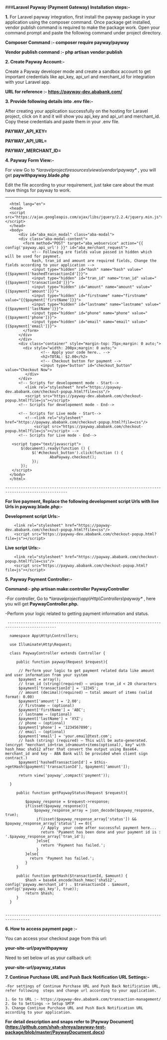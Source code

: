 
###**Laravel Payway (Payment Gateway) Installation steps:-**

**1.** For Laravel payway integration, first install the payway package in your application  using the composer command. Once package get installed, vendor publish command is required to make the package work. Open your command prompt and paste the following command under project directory.
   
**Composer Command :-  composer require payway/payway** 

**Vendor publish command :- php artisan vendor:publish**

**2. Create Payway Account:-**
     
Create a Payway developer mode and create a sandbox account to get important credentials like  api_key, api_url and merchant_id for integration with your Laravel app.

**URL for reference :- https://payway-dev.ababank.com/**

**3. Provide following details into .env file:-** 

After creating your application successfully on the hosting for Laravel project, click on it and it will show you api_key and api_url and merchant_id. Copy these credentials and paste them in your .env file.

**PAYWAY_API_KEY=**

**PAYWAY_API_URL=**

**PAYWAY_MERCHANT_ID=**
     
**4. Payway Form View:-**

For view Go to **laravelproject\resources\views\vendor\payway\** , you will get **paywithpayway.blade.php**

Edit the file according to your requirement, just take care about the must have things for payway to work.


-----------------------------------------------------------------------------------------------

      <html lang="en">
      <head>
      <script src="https://ajax.googleapis.com/ajax/libs/jquery/2.2.4/jquery.min.js"></script>
      </head>
      <body>
          <div id="aba_main_modal" class="aba-modal">		
	      <div class="aba-modal-content">
            <form method="POST" target="aba_webservice" action="{{ config('payway.api_url') }}" id="aba_merchant_request">
                <!-- Following are fields value passed in hidden which will be used for paymnet.
                hash, tran_id and amount are required fields, Change the fields according to your application -->
                <input type="hidden" id="hash" name="hash" value="{{$payment['hashedTransactionId']}}">
                <input type="hidden" id="tran_id" name="tran_id" value="{{$payment['transactionId']}}">
                <input type="hidden" id="amount" name="amount" value="{{$payment['amount']}}">
                <input type="hidden" id="firstname" name="firstname" value="{{$payment['firstName']}}">
                <input type="hidden" id="lastname" name="lastname" value="{{$payment['lastName']}}">
                <input type="hidden" id="phone" name="phone" value="{{$payment['phone']}}">
                <input type="hidden" id="email" name="email" value="{{$payment['email']}}">
            </form>
          </div>
          </div>
          <div class="container" style="margin-top: 75px;margin: 0 auto;">
            <div style="width: 200px;margin: 0 auto;">
                    <!-- Apply your code here.. -->
                    <h2>TOTAL: $2.00</h2>
                    <!-- Checkout button for payment -->
                    <input type="button" id="checkout_button" value="Checkout Now">
             </div>
          </div>
          <!-- Scripts for developement mode - Start-->
             <link rel="stylesheet" href="https://payway-dev.ababank.com/checkout-popup.html?file=css"/>
             <script src="https://payway-dev.ababank.com/checkout-popup.html?file=js"></script>
          <!-- Scripts for developement mode - End-->
    
          <!-- Scripts for Live mode - Start-->
             <!--<link rel="stylesheet" href="https://payway.ababank.com/checkout-popup.html?file=css"/>
		         <script src="https://payway.ababank.com/checkout-popup.html?file=js"></script> -->
          <!-- Scripts for Live mode - End-->
    
       <script type="text/javascript">
           $(document).ready(function () {
                $('#checkout_button').click(function () {
                        AbaPayway.checkout();
                });
           });
       </script>   
      </body>
      </html>

    --------------------------------------------------------------------------------------------------

**For live payment, Replace the following development script Urls with live Urls in payway.blade.php:-**
     
**Development script Urls:-**

        <link rel="stylesheet" href="https://payway-dev.ababank.com/checkout-popup.html?file=css"/>
        <script src="https://payway-dev.ababank.com/checkout-popup.html?file=js"></script>

**Live script Urls:-**

        <link rel="stylesheet" href="https://payway.ababank.com/checkout-popup.html?file=css"/>
        <script src="https://payway.ababank.com/checkout-popup.html?file=js"></script>
        
**5. Payway Payment Controller:-**
     
**Command:- php artisan make:controller PaywayController**
     
-For controller, Go to **laravelproject\app\Http\Controllers\payway\** , here you will get **PaywayController.php.**

-Perform your logic related to getting payment information and status.    
     
     --------------------------------------------------------------------------------------------

      namespace App\Http\Controllers;
 
      use Illuminate\Http\Request;
 
      class PaywayController extends Controller {
 
         public function payway(Request $request){
    
          // Perform your logic to get payment related data like amount and user information from your system
          $payment = array();
          // tran_id (string)(required) – unique tran_id < 20 characters 
          $payment['transactionId'] = '12345'; 
          // amount (decimal)(required) – total amount of items (valid format: 0.00) 
          $payment['amount'] = '2.00';  
          // firstname – (optional) 
          $payment['firstName'] = 'ABC';    
          // lastname – (optional) 
          $payment['lastName'] = 'XYZ';  
          // phone – (optional)
          $payment['phone'] = '1234567890'; 
          // email – (optional) 
          $payment['email'] = 'your.email@test.com';   
          // hash (string) (required) – This will be auto-generated. (encrypt "merchant_id+tran_id+amount+items(optional), key" with hash_hmac sha512 after that convert the output using Base64. merchant_id and key - ABA Bank will be provided when client sign contract.)
          $payment['hashedTransactionId'] = $this->getHash($payment['transactionId'], $payment['amount']);  

          return view('payway',compact('payment'));
 
      }
 
         public function getPaywayStatus(Request $request){        
      
             $payway_response = $request->response;
             if(isset($payway_response)){
                 $payway_response_array = json_decode($payway_response, true);
                  if(isset($payway_response_array['status']) && $payway_response_array['status'] == 0){
                    // Apply  your code after successful payment here... 
                    return 'Pyament has been done and your payment id is : '.$payway_response_array['tran_id'];
                  }else{
                    return 'Payment has failed.';
                  }
             }else{
               return 'Payment has failed.';
             }
         }
   
         public function getHash($transactionId, $amount) {      
             $hash = base64_encode(hash_hmac('sha512', config('payway.merchant_id') . $transactionId . $amount, config('payway.api_key'), true));
	         return $hash;
         }
      }

    
    ---------------------------------------------------------------------------------
    
**6. How to access payment page :-**

You can access your checkout page from this url:

**your-site-url/paywithpayway**

Need to set below url as your callback url:

**your-site-url/payway_status**

    
**7. Continue Purchase URL and Push Back Notification URL Settings:-**

    -For settings of Continue Purchase URL and Push Back Notification URL, refer following  steps and change url according to your application.
    
    1. Go to URL :- https://payway-dev.ababank.com/transaction-management/
    2. Go to Settings -> Setup SMTP
    3. Change Continue Purchase URL and Push Back Notification URL according to your application.
    
**For detail description and snaps refer to [Payway Document] (https://github.com/shah-shreya/payway-test-package/blob/master/PaywayDocument.docx)**  












 


